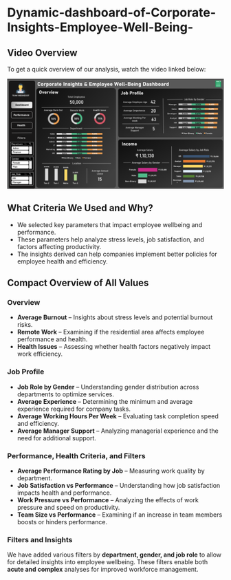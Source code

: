 # Dynamic-dashboard-of-Corporate-Insights-Employee-Well-Being-

## Video Overview
To get a quick overview of our analysis, watch the video linked below:

[![Watch the video](https://github.com/yatharthchopra2424/Dynamic-Dashboard-of-Corporate-Insights-And-Employee-Well-Being-/blob/main/Screenshot%202025-02-22%20223651.png)](https://github.com/yatharthchopra2424/Dynamic-Dashboard-of-Corporate-Insights-And-Employee-Well-Being-/blob/main/Recording%202025-02-22%20132818.mp4)

## What Criteria We Used and Why?
- We selected key parameters that impact employee wellbeing and performance.
- These parameters help analyze stress levels, job satisfaction, and factors affecting productivity.
- The insights derived can help companies implement better policies for employee health and efficiency.

## Compact Overview of All Values

### Overview
- **Average Burnout** – Insights about stress levels and potential burnout risks.
- **Remote Work** – Examining if the residential area affects employee performance and health.
- **Health Issues** – Assessing whether health factors negatively impact work efficiency.

### Job Profile
- **Job Role by Gender** – Understanding gender distribution across departments to optimize services.
- **Average Experience** – Determining the minimum and average experience required for company tasks.
- **Average Working Hours Per Week** – Evaluating task completion speed and efficiency.
- **Average Manager Support** – Analyzing managerial experience and the need for additional support.

### Performance, Health Criteria, and Filters
- **Average Performance Rating by Job** – Measuring work quality by department.
- **Job Satisfaction vs Performance** – Understanding how job satisfaction impacts health and performance.
- **Work Pressure vs Performance** – Analyzing the effects of work pressure and speed on productivity.
- **Team Size vs Performance** – Examining if an increase in team members boosts or hinders performance.

### Filters and Insights
We have added various filters by **department, gender, and job role** to allow for detailed insights into employee wellbeing. These filters enable both **acute and complex** analyses for improved workforce management.


